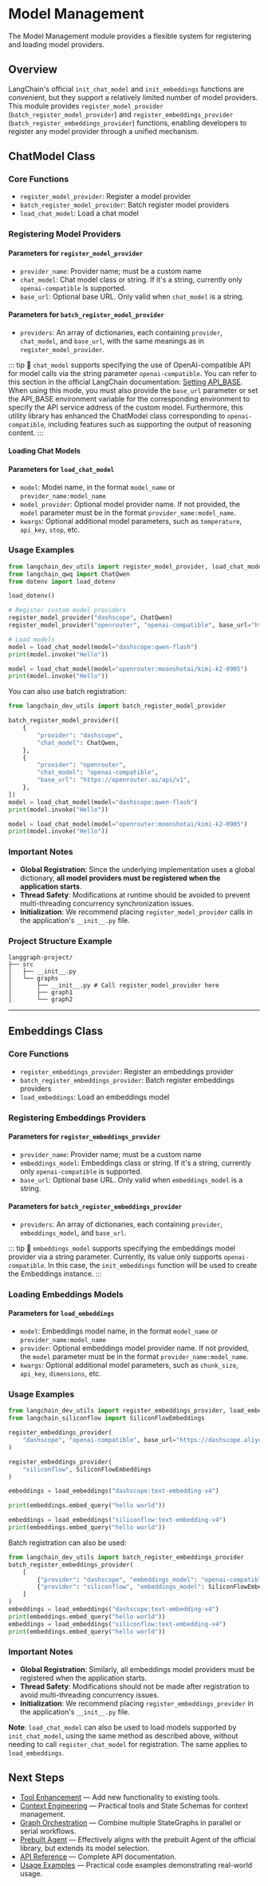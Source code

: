 # Model Management

The Model Management module provides a flexible system for registering and loading model providers.

## Overview

LangChain's official `init_chat_model` and `init_embeddings` functions are convenient, but they support a relatively limited number of model providers. This module provides `register_model_provider` (`batch_register_model_provider`) and `register_embeddings_provider` (`batch_register_embeddings_provider`) functions, enabling developers to register any model provider through a unified mechanism.

## ChatModel Class

### Core Functions

- `register_model_provider`: Register a model provider
- `batch_register_model_provider`: Batch register model providers
- `load_chat_model`: Load a chat model

### Registering Model Providers

#### Parameters for `register_model_provider`

- `provider_name`: Provider name; must be a custom name
- `chat_model`: Chat model class or string. If it's a string, currently only `openai-compatible` is supported.
- `base_url`: Optional base URL. Only valid when `chat_model` is a string.

#### Parameters for `batch_register_model_provider`

- `providers`: An array of dictionaries, each containing `provider`, `chat_model`, and `base_url`, with the same meanings as in `register_model_provider`.

::: tip 📌
`chat_model` supports specifying the use of OpenAI-compatible API for model calls via the string parameter `openai-compatible`. You can refer to this section in the official LangChain documentation: [Setting API_BASE](https://docs.langchain.com/oss/python/langchain/models#base-url-or-proxy).
When using this mode, you must also provide the `base_url` parameter or set the API_BASE environment variable for the corresponding environment to specify the API service address of the custom model.
Furthermore, this utility library has enhanced the ChatModel class corresponding to `openai-compatible`, including features such as supporting the output of reasoning content.
:::

#### Loading Chat Models

#### Parameters for `load_chat_model`

- `model`: Model name, in the format `model_name` or `provider_name:model_name`
- `model_provider`: Optional model provider name. If not provided, the `model` parameter must be in the format `provider_name:model_name`.
- `kwargs`: Optional additional model parameters, such as `temperature`, `api_key`, `stop`, etc.

### Usage Examples

```python
from langchain_dev_utils import register_model_provider, load_chat_model
from langchain_qwq import ChatQwen
from dotenv import load_dotenv

load_dotenv()

# Register custom model providers
register_model_provider("dashscope", ChatQwen)
register_model_provider("openrouter", "openai-compatible", base_url="https://openrouter.ai/api/v1")

# Load models
model = load_chat_model(model="dashscope:qwen-flash")
print(model.invoke("Hello"))

model = load_chat_model(model="openrouter:moonshotai/kimi-k2-0905")
print(model.invoke("Hello"))
```

You can also use batch registration:

```python
from langchain_dev_utils import batch_register_model_provider

batch_register_model_provider([
    {
        "provider": "dashscope",
        "chat_model": ChatQwen,
    },
    {
        "provider": "openrouter",
        "chat_model": "openai-compatible",
        "base_url": "https://openrouter.ai/api/v1",
    },
])
model = load_chat_model(model="dashscope:qwen-flash")
print(model.invoke("Hello"))

model = load_chat_model(model="openrouter:moonshotai/kimi-k2-0905")
print(model.invoke("Hello"))
```

### Important Notes

- **Global Registration**: Since the underlying implementation uses a global dictionary, **all model providers must be registered when the application starts**.
- **Thread Safety**: Modifications at runtime should be avoided to prevent multi-threading concurrency synchronization issues.
- **Initialization**: We recommend placing `register_model_provider` calls in the application's `__init__.py` file.

### Project Structure Example

```text
langgraph-project/
├── src
│   ├── __init__.py
│   └── graphs
│       ├── __init__.py # Call register_model_provider here
│       ├── graph1
│       └── graph2
```

---

## Embeddings Class

### Core Functions

- `register_embeddings_provider`: Register an embeddings provider
- `batch_register_embeddings_provider`: Batch register embeddings providers
- `load_embeddings`: Load an embeddings model

### Registering Embeddings Providers

#### Parameters for `register_embeddings_provider`

- `provider_name`: Provider name; must be a custom name
- `embeddings_model`: Embeddings class or string. If it's a string, currently only `openai-compatible` is supported.
- `base_url`: Optional base URL. Only valid when `embeddings_model` is a string.

#### Parameters for `batch_register_embeddings_provider`

- `providers`: An array of dictionaries, each containing `provider`, `embeddings_model`, and `base_url`.

::: tip 📌
`embeddings_model` supports specifying the embeddings model provider via a string parameter. Currently, its value only supports `openai-compatible`. In this case, the `init_embeddings` function will be used to create the Embeddings instance.
:::

### Loading Embeddings Models

#### Parameters for `load_embeddings`

- `model`: Embeddings model name, in the format `model_name` or `provider_name:model_name`
- `provider`: Optional embeddings model provider name. If not provided, the `model` parameter must be in the format `provider_name:model_name`.
- `kwargs`: Optional additional model parameters, such as `chunk_size`, `api_key`, `dimensions`, etc.

### Usage Examples

```python
from langchain_dev_utils import register_embeddings_provider, load_embeddings
from langchain_siliconflow import SiliconFlowEmbeddings

register_embeddings_provider(
    "dashscope", "openai-compatible", base_url="https://dashscope.aliyuncs.com/compatible-mode/v1"
)

register_embeddings_provider(
    "siliconflow", SiliconFlowEmbeddings
)

embeddings = load_embeddings("dashscope:text-embedding-v4")

print(embeddings.embed_query("hello world"))

embeddings = load_embeddings("siliconflow:text-embedding-v4")
print(embeddings.embed_query("hello world"))
```

Batch registration can also be used:

```python
from langchain_dev_utils import batch_register_embeddings_provider
batch_register_embeddings_provider(
    [
        {"provider": "dashscope", "embeddings_model": "openai-compatible"},
        {"provider": "siliconflow", "embeddings_model": SiliconFlowEmbeddings},
    ]
)
embeddings = load_embeddings("dashscope:text-embedding-v4")
print(embeddings.embed_query("hello world"))
embeddings = load_embeddings("siliconflow:text-embedding-v4")
print(embeddings.embed_query("hello world"))
```

### Important Notes

- **Global Registration**: Similarly, all embeddings model providers must be registered when the application starts.
- **Thread Safety**: Modifications should not be made after registration to avoid multi-threading concurrency issues.
- **Initialization**: We recommend placing `register_embeddings_provider` in the application's `__init__.py` file.

**Note**: `load_chat_model` can also be used to load models supported by `init_chat_model`, using the same method as described above, without needing to call `register_chat_model` for registration. The same applies to `load_embeddings`.

## Next Steps

- [Tool Enhancement](./tool-enhancement.md) — Add new functionality to existing tools.
- [Context Engineering](./context-engineering.md) — Practical tools and State Schemas for context management.
- [Graph Orchestration](./graph-orchestration.md) — Combine multiple StateGraphs in parallel or serial workflows.
- [Prebuilt Agent](./prebuilt.md) — Effectively aligns with the prebuilt Agent of the official library, but extends its model selection.
- [API Reference](./api-reference.md) — Complete API documentation.
- [Usage Examples](./example.md) — Practical code examples demonstrating real-world usage.
